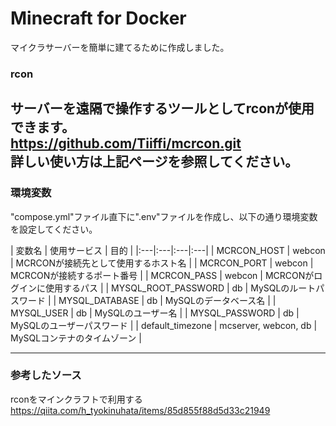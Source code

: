 # Minecraft for Docker
マイクラサーバーを簡単に建てるために作成しました。

### rcon
サーバーを遠隔で操作するツールとしてrconが使用できます。  
https://github.com/Tiiffi/mcrcon.git  
詳しい使い方は上記ページを参照してください。  
---
### 環境変数
"compose.yml"ファイル直下に".env"ファイルを作成し、以下の通り環境変数を設定してください。  

| 変数名 | 使用サービス | 目的 |
|:---|:---|:---|:---|
| MCRCON_HOST | webcon | MCRCONが接続先として使用するホスト名 |
| MCRCON_PORT | webcon | MCRCONが接続するポート番号 |
| MCRCON_PASS | webcon | MCRCONがログインに使用するパス |
| MYSQL_ROOT_PASSWORD | db | MySQLのルートパスワード |
| MYSQL_DATABASE | db | MySQLのデータベース名 |
| MYSQL_USER | db | MySQLのユーザー名 |
| MYSQL_PASSWORD | db | MySQLのユーザーパスワード |
| default_timezone | mcserver, webcon, db | MySQLコンテナのタイムゾーン |  

---

### 参考したソース
rconをマインクラフトで利用する  
https://qiita.com/h_tyokinuhata/items/85d855f88d5d33c21949  
  
